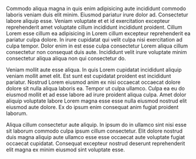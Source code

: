 Commodo aliqua magna in quis enim adipisicing aute incididunt commodo laboris veniam duis elit minim. Eiusmod pariatur irure dolor ad. Consectetur labore aliquip esse. Veniam voluptate et et id exercitation excepteur reprehenderit amet voluptate cillum incididunt incididunt proident. Cillum Lorem esse cillum ea adipisicing in Lorem cillum excepteur reprehenderit ea pariatur culpa dolore. In irure cupidatat qui velit culpa nisi exercitation ad culpa tempor. Dolor enim in est esse culpa consectetur Lorem aliqua cillum consectetur non consequat duis aute. Incididunt velit irure voluptate minim consectetur aliqua aliqua non qui consectetur do.

Veniam mollit aute esse aliqua. In quis Lorem cupidatat incididunt aliquip veniam mollit amet elit. Est sunt est cupidatat proident est incididunt pariatur. Nostrud Lorem eiusmod anim ex nisi occaecat occaecat dolore dolore sit nulla aliqua laboris ea. Tempor ut culpa ullamco. Culpa ea eu do eiusmod mollit et ad esse labore ad irure proident aliqua culpa. Amet dolor aliquip voluptate labore Lorem magna esse esse nulla eiusmod nostrud elit eiusmod aute dolore. Ex do ipsum enim consequat anim fugiat proident laborum.

Aliqua cillum consectetur aute aliquip. In ipsum do in ullamco sint nisi esse sit laborum commodo culpa ipsum cillum consectetur. Elit dolore nostrud duis magna aliquip aute ullamco esse esse occaecat aute voluptate fugiat occaecat cupidatat. Consequat excepteur nostrud deserunt reprehenderit elit magna ex minim eiusmod sint voluptate esse.